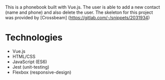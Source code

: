 This is a phonebook built with Vue.js. The user is able to add a new contact (name and phone) and also delete the user. 
The skeleton for this project was provided by [Crossbeam] (https://gitlab.com/-/snippets/2031934) 

# Technologies
- Vue.js
- HTML/CSS
- JavaScript (ES6)
- Jest (unit-testing)
- Flexbox (responsive-design)
